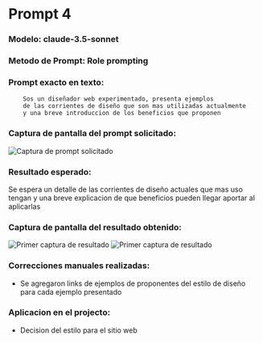 # Prompt 4

### Modelo: claude-3.5-sonnet
### Metodo de Prompt: Role prompting

### Prompt exacto en texto:
```
    Sos un diseñador web experimentado, presenta ejemplos 
    de las corrientes de diseño que son mas utilizadas actualmente 
    y una breve introduccion de los beneficios que proponen
```

### Captura de pantalla del prompt solicitado:
![Captura de prompt solicitado](https://i.ibb.co/dwCDD4mK/prompt4num1.jpg)

### Resultado esperado:
Se espera un detalle de las corrientes de diseño actuales que mas uso tengan y una breve explicacion de que beneficios pueden llegar aportar al aplicarlas

### Captura de pantalla del resultado obtenido:
![Primer captura de resultado](https://i.ibb.co/Y4Hs0d5S/resultado4num1.jpg)
![Primer captura de resultado](https://i.ibb.co/8ggk59TG/resultado4num2.jpg)


### Correcciones manuales realizadas:
- Se agregaron links de ejemplos de proponentes del estilo de diseño para cada ejemplo presentado

### Aplicacion en el projecto:
- Decision del estilo para el sitio web
